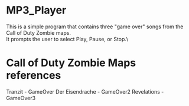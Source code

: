 # MP3_Player

 This is a simple program that contains three "game over" songs from the Call of Duty Zombie maps.\
 It prompts the user to select Play, Pause, or Stop.\
 
 # Call of Duty Zombie Maps references
 Tranzit - GameOver
 Der Eisendrache - GameOver2
 Revelations - GameOver3
